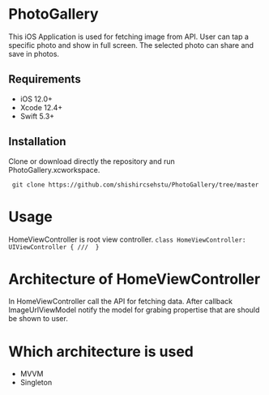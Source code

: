 # PhotoGallery

This iOS Application is used for fetching image from API. User can tap a specific photo and show in full screen. The selected photo can share and save in photos. 

## Requirements

- iOS 12.0+
- Xcode 12.4+
- Swift 5.3+

## Installation
Clone or download directly the repository and run PhotoGallery.xcworkspace. 

` git clone https://github.com/shishircsehstu/PhotoGallery/tree/master`

# Usage

HomeViewController is root view controller. 
`
class HomeViewController: UIViewController {
  /// 
}
`
# Architecture of HomeViewController
In HomeViewController call the API for fetching data. After callback ImageUrlViewModel notify the model for grabing propertise that are should be shown to user.

# Which architecture is used

- MVVM
- Singleton 


